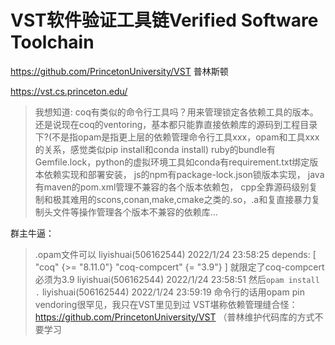 # VST软件验证工具链Verified Software Toolchain

https://github.com/PrincetonUniversity/VST 普林斯顿


https://vst.cs.princeton.edu/



> 我想知道:
​coq有类似的命令行工具吗？用来管理锁定各依赖工具的版本。
还是说现在coq的ventoring，基本都只能靠直接依赖库的源码到工程目录下?(不是指opam是指更上层的依赖管理命令行工具xxx，opam和工具xxx的关系，感觉类似pip install和conda install)
ruby的bundle有Gemfile.lock，
​python的虚拟环境工具如conda有requirement.txt绑定版本依赖实现和部署安装，
js的​npm有package-lock.json锁版本实现，
java有maven的pom.xml管理不兼容的各个版本依赖包，
cpp全靠源码级别复制和极其难用的scons,conan,make,cmake之类的.so，.a和复直接暴力复制头文件等操作管理各个版本不兼容的依赖库...





群主牛逼：
> .opam文件可以
liyishuai(506162544) 2022/1/24 23:58:25
depends: [
  "coq" {>= "8.11.0"}
  "coq-compcert" {= "3.9"}
]
就限定了coq-compcert必须为3.9
liyishuai(506162544) 2022/1/24 23:58:51
然后`opam install .`
liyishuai(506162544) 2022/1/24 23:59:19
命令行的话用opam pin
vendoring很罕见，我只在VST里见到过 VST堪称依赖管理缝合怪：https://github.com/PrincetonUniversity/VST （普林维护代码库的方式不要学习





